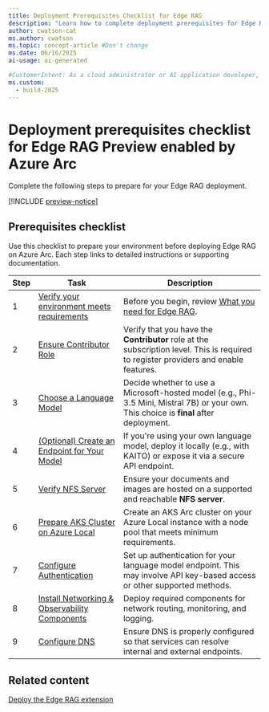 ```yaml
---
title: Deployment Prerequisites Checklist for Edge RAG
description: "Learn how to complete deployment prerequisites for Edge RAG to ensure a successful setup for your chat solution."
author: cwatson-cat
ms.author: cwatson
ms.topic: concept-article #Don't change
ms.date: 06/16/2025
ai-usage: ai-generated

#CustomerIntent: As a cloud administrator or AI application developer, I want to complete the deployment prerequisites for Edge RAG so that I can ensure a successful setup and configuration of the environment for AI-powered applications.
ms.custom:
  - build-2025
---
```


# Deployment prerequisites checklist for Edge RAG Preview enabled by Azure Arc

Complete the following steps to prepare for your Edge RAG deployment.

[!INCLUDE [preview-notice](includes/preview-notice.md)]


## Prerequisites checklist

Use this checklist to prepare your environment before deploying Edge RAG on Azure Arc. Each step links to detailed instructions or supporting documentation.

| Step | Task | Description |
|------|------|-------------|
|1 |[Verify your environment meets requirements](requirements.md)|Before you begin, review [What you need for Edge RAG](requirements.md).|
| 2 | [Ensure Contributor Role](prerequisite-contributor-permission.md) | Verify that you have the **Contributor** role at the subscription level. This is required to register providers and enable features. |
| 3 | [Choose a Language Model](prerequisite-choose-language-model.md) | Decide whether to use a Microsoft-hosted model (e.g., Phi-3.5 Mini, Mistral 7B) or your own. This choice is **final** after deployment. |
| 4 | [(Optional) Create an Endpoint for Your Model](prerequisite-model-endpoint-setup.md) | If you're using your own language model, deploy it locally (e.g., with KAITO) or expose it via a secure API endpoint. |
| 5 | [Verify NFS Server](prerequisite-verify-nfs-server.md) | Ensure your documents and images are hosted on a supported and reachable **NFS server**. |
| 6 | [Prepare AKS Cluster on Azure Local](prerequisite-prepare-aks-cluster.md) | Create an AKS Arc cluster on your Azure Local instance with a node pool that meets minimum requirements. |
| 7 | [Configure Authentication](prerequisite-configure-authentication.md) | Set up authentication for your language model endpoint. This may involve API key-based access or other supported methods. |
| 8 | [Install Networking & Observability Components](prerequisite-networking-observability.md) | Deploy required components for network routing, monitoring, and logging. |
| 9 | [Configure DNS](prerequisite-configure-dns.md) | Ensure DNS is properly configured so that services can resolve internal and external endpoints. |

## Related content

[Deploy the Edge RAG extension](deploy.md)
